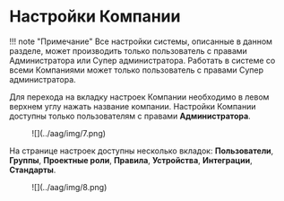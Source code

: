 # Настройки Компании

!!! note "Примечание"
    Все настройки системы, описанные в данном разделе, может производить только пользователь с правами Администратора или Супер администратора. Работать в системе со всеми Компаниями может только пользователь с правами Супер администратора.

Для перехода на вкладку настроек Компании необходимо в левом верхнем углу нажать название компании. Настройки Компании доступны только пользователям с правами **Администратора**.

<figure markdown>
![](../aag/img/7.png)
</figure>
  
На странице настроек доступны несколько вкладок: **Пользователи**, **Группы**, **Проектные роли**, **Правила**, **Устройства**, **Интеграции**, **Стандарты**.
  
<figure markdown>
![](../aag/img/8.png)
</figure>